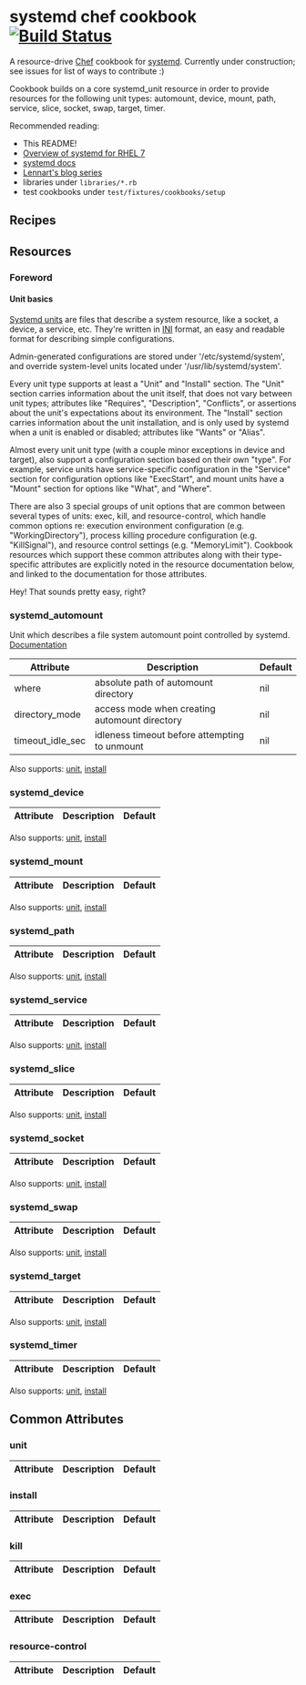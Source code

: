 # systemd chef cookbook [![Build Status](https://travis-ci.org/nathwill/chef-systemd.svg?branch=master)][travis]

A resource-drive [Chef][chef] cookbook for [systemd][docs]. Currently under
construction; see issues for list of ways to contribute :)

Cookbook builds on a core systemd_unit resource in order to provide resources
for the following unit types: automount, device, mount, path, service, slice,
socket, swap, target, timer.

Recommended reading:
- This README!
- [Overview of systemd for RHEL 7][rhel]
- [systemd docs][docs]
- [Lennart's blog series][blog]
- libraries under `libraries/*.rb`
- test cookbooks under `test/fixtures/cookbooks/setup`

## Recipes


## Resources

### Foreword

#### Unit basics

[Systemd units][units] are files that describe a system resource, like a
socket, a device, a service, etc. They're written in [INI][ini] format, an
easy and readable format for describing simple configurations.

Admin-generated configurations are stored under '/etc/systemd/system', and
override system-level units located under '/usr/lib/systemd/system'.

Every unit type supports at least a "Unit" and "Install" section. The "Unit"
section carries information about the unit itself, that does not vary between
unit types; attributes like "Requires", "Description", "Conflicts", or
assertions about the unit's expectations about its environment. The "Install"
section carries information about the unit installation, and is only used by
systemd when a unit is enabled or disabled; attributes like "Wants" or "Alias".

Almost every unit unit type (with a couple minor exceptions in device and
target), also support a configuration section based on their own "type". For
example, service units have service-specific configuration in the "Service"
section for configuration options like "ExecStart", and mount units have a
"Mount" section for options like "What", and "Where".

There are also 3 special groups of unit options that are common between several
types of units: exec, kill, and resource-control, which handle common options
re: execution environment configuration (e.g. "WorkingDirectory"), process
killing procedure configuration (e.g. "KillSignal"), and resource control
settings (e.g. "MemoryLimit"). Cookbook resources which support these common
attributes along with their type-specific attributes are explicitly noted in
the resource documentation below, and linked to the documentation for those
attributes.

Hey! That sounds pretty easy, right?

### systemd_automount

Unit which describes a file system automount point controlled by systemd.
[Documentation][automount]

|Attribute|Description|Default|
|---------|-----------|-------|
|where|absolute path of automount directory|nil|
|directory_mode|access mode when creating automount directory|nil|
|timeout_idle_sec|idleness timeout before attempting to unmount|nil|

Also supports: [unit][common_unit], [install][common_install]

### systemd_device

|Attribute|Description|Default|
|---------|-----------|-------|

Also supports: [unit][common_unit], [install][common_install]

### systemd_mount

|Attribute|Description|Default|
|---------|-----------|-------|

Also supports: [unit][common_unit], [install][common_install]

### systemd_path

|Attribute|Description|Default|
|---------|-----------|-------|

Also supports: [unit][common_unit], [install][common_install]

### systemd_service

|Attribute|Description|Default|
|---------|-----------|-------|

Also supports: [unit][common_unit], [install][common_install]

### systemd_slice

|Attribute|Description|Default|
|---------|-----------|-------|

Also supports: [unit][common_unit], [install][common_install]

### systemd_socket

|Attribute|Description|Default|
|---------|-----------|-------|

Also supports: [unit][common_unit], [install][common_install]

### systemd_swap

|Attribute|Description|Default|
|---------|-----------|-------|

Also supports: [unit][common_unit], [install][common_install]

### systemd_target

|Attribute|Description|Default|
|---------|-----------|-------|

Also supports: [unit][common_unit], [install][common_install]

### systemd_timer

|Attribute|Description|Default|
|---------|-----------|-------|

Also supports: [unit][common_unit], [install][common_install]

## Common Attributes

### unit

|Attribute|Description|Default|
|---------|-----------|-------|

### install

|Attribute|Description|Default|
|---------|-----------|-------|

### kill

|Attribute|Description|Default|
|---------|-----------|-------|

### exec

|Attribute|Description|Default|
|---------|-----------|-------|

### resource-control

|Attribute|Description|Default|
|---------|-----------|-------|

[automount]: http://www.freedesktop.org/software/systemd/man/systemd.automount.html
[blog]: http://0pointer.de/blog/projects/systemd-for-admins-1.html
[chef]: https://chef.io
[common_install]: #install
[common_unit]: #unit
[device]: http://www.freedesktop.org/software/systemd/man/systemd.device.html
[docs]: http://www.freedesktop.org/wiki/Software/systemd/
[ini]: https://en.wikipedia.org/wiki/INI_file
[install]: http://www.freedesktop.org/software/systemd/man/systemd.unit.html#%5BInstall%5D%20Section%20Options
[mount]: http://www.freedesktop.org/software/systemd/man/systemd.mount.html
[path]: http://www.freedesktop.org/software/systemd/man/systemd.path.html
[rhel]: https://access.redhat.com/articles/754933
[service]: http://www.freedesktop.org/software/systemd/man/systemd.service.html
[slice]: http://www.freedesktop.org/software/systemd/man/systemd.slice.html
[socket]: http://www.freedesktop.org/software/systemd/man/systemd.socket.html
[swap]: http://www.freedesktop.org/software/systemd/man/systemd.swap.html
[target]: http://www.freedesktop.org/software/systemd/man/systemd.target.html
[timer]: http://www.freedesktop.org/software/systemd/man/systemd.timer.html
[travis]: https://travis-ci.org/nathwill/chef-systemd
[unit]: http://www.freedesktop.org/software/systemd/man/systemd.unit.html#%5BUnit%5D%20Section%20Options
[units]: http://www.freedesktop.org/software/systemd/man/systemd.unit.html

